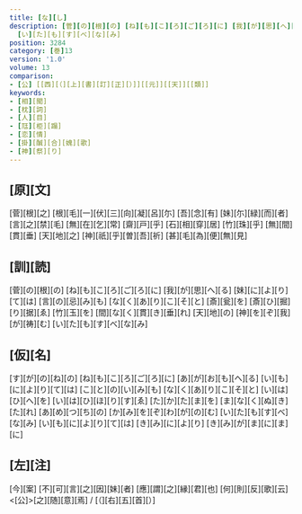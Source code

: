 ```yaml
---
title: [な][し]
description: [菅][の][根][の] [ね][も][こ][ろ][ご][ろ][に] [我][が][思][へ][る] [妹][に][よ][り][て][は] [言][の][忌][み][も] [な][く][あ][り][こ][そ][と] [斎][瓮][を] [斎][ひ][掘][り][据][ゑ] [竹][玉][を] [間][な][く][貫][き][垂][れ] [天][地][の] [神][を][ぞ][我][が][祷][む]
  [い][た][も][す][べ][な][み]
position: 3284
category: [巻]13
version: '1.0'
volume: 13
comparison:
- [公] [[西][（][上][書][訂][正][）]][[元]][[天]][[類]]
keywords:
- [相][聞]
- [枕][詞]
- [人][目]
- [尫][柜][蹋]
- [恋][情]
- [掛][醎][合][媿][歌]
- [神][祭][り]
---
```


## [原][文]

[菅][根][之] [根][毛][一][伏][三][向][凝][呂][尓] [吾][念][有] [妹][尓][緑][而][者] [言][之][禁][毛] [無][在][乞][常] [齋][戸][乎] [石][相][穿][居] [竹][珠][乎] [無][間][貫][垂] [天][地][之] [神][祇][乎][曽][吾][祈] [甚][毛][為][便][無][見]

## [訓][読]

[菅][の][根][の] [ね][も][こ][ろ][ご][ろ][に] [我][が][思][へ][る] [妹][に][よ][り][て][は] [言][の][忌][み][も] [な][く][あ][り][こ][そ][と] [斎][瓮][を] [斎][ひ][掘][り][据][ゑ] [竹][玉][を] [間][な][く][貫][き][垂][れ] [天][地][の] [神][を][ぞ][我][が][祷][む] [い][た][も][す][べ][な][み]

## [仮][名]

[す][が][の][ね][の] [ね][も][こ][ろ][ご][ろ][に] [あ][が][お][も][へ][る] [い][も][に][よ][り][て][は] [こ][と][の][い][み][も] [な][く][あ][り][こ][そ][と] [い][は][ひ][へ][を] [い][は][ひ][ほ][り][す][ゑ] [た][か][た][ま][を] [ま][な][く][ぬ][き][た][れ] [あ][め][つ][ち][の] [か][み][を][ぞ][わ][が][の][む] [い][た][も][す][べ][な][み] [い][も][に][よ][り][て][は] [き][み][に][よ][り] [き][み][が][ま][に][ま][に]

## [左][注]

[今][案] [不][可][言][之][因][妹][者] [應][謂][之][縁][君][也] [何][則][反][歌][云]<[公]>[之][随][意][焉] / [（][右][五][首][）]
